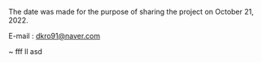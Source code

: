 The date was made for the purpose of sharing the project on October 21, 2022.

E-mail : dkro91@naver.com

~
fff
ll
asd
